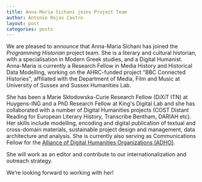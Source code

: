 ```yaml
---
title: Anna-Maria Sichani joins Project Team
author: Antonio Rojas Castro
layout: post
categories: posts
---
```


We are pleased to announce that Anna-Maria Sichani has joined the *Programming Historian* project team. She is a literary and cultural historian, with a specialisation in Modern Greek studies, and a Digital Humanist. Anna-Maria is currently a Research Fellow in Media History and Historical Data Modelling, working on the AHRC-funded project "BBC Connected Histories", affiliated with the Department of Media, Film and Music at University of Sussex and Sussex Humanities Lab. 

She has been a Marie Skłodowska-Curie Research Fellow (DiXiT ITN) at Huygens-ING and a PhD Research Fellow at King's Digital Lab and she has collaborated with a number of Digital Humanities projects (COST Distant Reading for European Literary History, Transcribe Bentham, DARIAH etc). Her skills include modelling, encoding and digital publication of textual and cross-domain materials, sustainable project design and management, data architecture and ​analysis. She is currently also serving as Communications Fellow for the [Alliance of Digital Humanities Organizations (ADHO)](http://adho.org/). 

She will work as an editor and contribute to our internationalization and outreach strategy.

We’re looking forward to working with her!